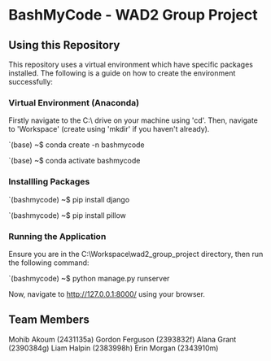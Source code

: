 # BashMyCode - WAD2 Group Project

## Using this Repository

This repository uses a virtual environment which have specific packages installed.  The following is a guide on how to create the environment successfully:

### Virtual Environment (Anaconda)

Firstly navigate to the C:\ drive on your machine using 'cd'.  Then, navigate to 'Workspace' (create using 'mkdir' if you haven't already).

`(base) ~$ conda create -n bashmycode

`(base) ~$ conda activate bashmycode

### Installling Packages

`(bashmycode) ~$ pip install django

`(bashmycode) ~$ pip install pillow

### Running the Application

Ensure you are in the C:\Workspace\wad2_group_project directory, then run the following command:

`(bashmycode) ~$ python manage.py runserver

Now, navigate to http://127.0.0.1:8000/ using your browser.

## Team Members

Mohib Akoum (2431135a)
Gordon Ferguson (2393832f)
Alana Grant (2390384g)
Liam Halpin (2383998h)
Erin Morgan (2343910m)
